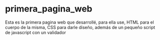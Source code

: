 # primera_pagina_web
Esta es la primera pagina web que desarrollé, para ella use, HTML para el cuerpo de la misma, CSS para darle diseño, además de un pequeño script de javascript con un validador
